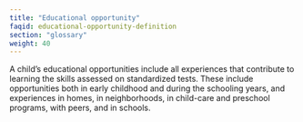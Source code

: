```yaml
---
title: "Educational opportunity"
faqid: educational-opportunity-definition
section: "glossary" 
weight: 40
---
```

A child’s educational opportunities include all experiences that contribute to learning the skills assessed on standardized tests. These include opportunities both in early childhood and during the schooling years, and experiences in homes, in neighborhoods, in child-care and preschool programs, with peers, and in schools.
